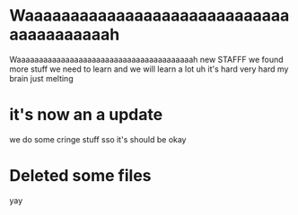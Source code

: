 # Waaaaaaaaaaaaaaaaaaaaaaaaaaaaaaaaaaaaaaaah
Waaaaaaaaaaaaaaaaaaaaaaaaaaaaaaaaaaaaaaaah new STAFFF
we found more stuff we need to learn
and we will learn a lot
uh it's hard
very hard my brain just melting
# it's now an a update
we do some cringe stuff sso it's should be okay

# Deleted some files
yay